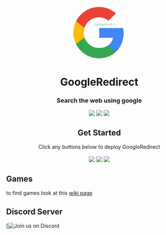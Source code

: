 <div align="center">
         
<img style="border-radius:50%" height="150px" src="https://raw.githubusercontent.com/NRZT555/GoogleRedirect/main/static/googleredirect.png">

<h1>GoogleRedirect</h1>

<h3>Search the web using google</h3>
 
<a href="" alt="Made with NodeJS"><img src="https://img.shields.io/badge/Made%20with-Node.JS-6DA55F?style=for-the-badge&logo=node.js&logoColor=white"></a> 
<a href="https://github.com/NRZT555/GoogleRedirect/issues/" alt="GitHub issues"><img src="https://img.shields.io/github/issues/NRZT555/GoogleRedirect?style=for-the-badge"></a>
<a href="https://github.com/NRZT555/GoogleRedirect/graphs/contributors/" alt=""><img src="https://img.shields.io/github/contributors/NRZT555/GoogleRedirect?style=for-the-badge"></a>

</div>

<div align="center">
         <h2>Get Started</h2>
         <a>Click any buttons below to deploy GoogleRedirect</a>
         <br>
         <br>
<a href="https://github.com/NRZT555/GoogleRedirect/wiki/heroku"><img height="30px" src="https://www.herokucdn.com/deploy/button.svg"><img></a>
<a href="https://github.com/NRZT555/GoogleRedirect/wiki/replit"><img height="30px" src="https://binbashbanana.github.io/deploy-buttons/buttons/remade/replit.svg"><img></a>
<a href="https://github.com/NRZT555/GoogleRedirect/wiki/railway"><img height="30px" src="https://binbashbanana.github.io/deploy-buttons/buttons/remade/railway.svg"><img></a>
</div>

## Games 
to find games look at this [wiki page](https://github.com/NRZT555/GoogleRedirect/wiki/games)

## Discord Server

[![Join us on Discord](https://invidget.switchblade.xyz/Pu4b57qA9z?theme=light)


